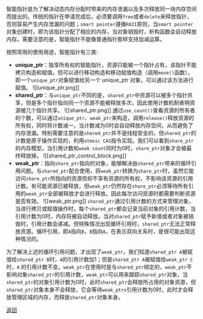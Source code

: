智能指针是为了解决动态内存分配时带来的内存泄漏以及多次释放同一块内存空间而提出的。传统的指针在申请完成后，必须要调用`free`或者`delete`来释放指针，否则容易产生内存泄漏的问题；`smart pointer`遵循`RAII`原则，当`smart pointer`对象创建时，即为该指针分配了相应的内存，当对象销毁时，析构函数会自动释放内存。需要注意的是，智能指针不能像普通指针那样支持加减运算。

按照常用的使用用途，智能指针有三类:
- **unique_ptr**：独享所有权的智能指针，资源只能被一个指针占有，该指针不能拷贝构造和赋值。但可以进行移动构造和移动赋值构造（调用`move()`函数），即一个`unique_ptr`对象赋值给另一个 unique_ptr 对象，可以通过该方法进行赋值。
![[unique_ptr.png]]
- **shared_ptr**：与`unique_ptr`不同的是，`shared_ptr`中资源可以被多个指针共享，但是多个指针指向同一个资源不能被释放多次，因此使用计数机制表明资源被几个指针共享。
![[shared_ptr.png]]
通过`use_count()`查看资源的所有者的个数，可以通过`unique_ptr`、`weak_ptr`来构造，调用`release()`释放资源的所有权，同时将计数减一，当计数减为0时会自动释放内存空间，从而避免了内存泄漏。特别需要注意的是`shared_ptr`并不是线程安全的，但`shared_ptr`的计数是原子操作实现的，利用`atmoic CAS`指令实现。我们可以看到`share_ptr`的内存模型，当引用计数和`weak count`同时为0时，`share_ptr`对象才会被最终释放掉。
![[shared_ptr_control_block.png]]
- **weak_ptr**：指向`share_ptr`指向的对象，能够解决由`shared_ptr`带来的循环引用问题。与`shared_ptr`配合使用，将`weak_ptr`转换为`share_ptr`时，虽然它能访问`share_ptr`所指向的资源但却不享有资源的所有权，不影响该资源的引用计数。有可能资源已被释放，但`weak_ptr`仍然存在`share_ptr`必须等待所有引用的`weak_ptr`全部被释放才会进行释放。因此每次访问资源时都需要判断资源是否有效。
![[weak_ptr.png]]
`shared_ptr`通过引用计数的方式来管理对象，当进行拷贝或赋值操作时，每个`shared_ptr`都会记录当前对象的引用计数，当引用计数为0时，内存将被自动释放。当对`shared_ptr`赋予新值或者对象被销毁时，引用计数会递减。但特殊情况出现循环引用时，`shared_ptr`无法正常释放资源。循环引用，即`A`指向`B`，`B`指向`A`，在表示双向关系时，是很可能出现这种情况的。

为了解决上述的循环引用问题，才出现了`weak_ptr`，我们知道`shared_ptr A`被赋值给`shared_ptr B`时，`A`的引用计数加1；但是`shared_ptr A`被赋值给`weak_ptr C`时，`A` 的引用计数不变。`weak_ptr`在使用时是与`shared_ptr`绑定的，`weak_ptr`不影响对象`shared_ptr`的引用计数，`weak_ptr`可以用来跟踪`shared_ptr`对象，当`shared_ptr`的对象引用计数为0时，此时`shared_ptr`会释放所占用的对象资源，但`shared_ptr`对象本身不会释放，它会等待`weak_ptrs`引用计数为0时，此时才会释放管理区域的内存，而释放`shared_ptr`对象本身。

[返回](C++编译与内存相关/readme)